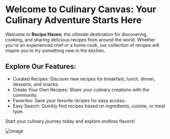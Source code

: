 # Welcome to Culinary Canvas: Your Culinary Adventure Starts Here

Welcome to **Recipe Haven**, the ultimate destination for discovering, cooking, and sharing delicious recipes from around the world. Whether you're an experienced chef or a home cook, our collection of recipes will inspire you to try something new in the kitchen.

## Explore Our Features:
- Curated Recipes: Discover new recipes for breakfast, lunch, dinner, desserts, and snacks.
- Create Your Own Recipes: Share your culinary creations with the community.
- Favorites: Save your favorite recipes for easy access.
- Easy Search: Quickly find recipes based on ingredients, cuisine, or meal type.

Start your culinary journey today and explore endless flavors!



![image](https://github.com/user-attachments/assets/3c1f4d91-bb90-4227-833d-d85b6e4af188)
